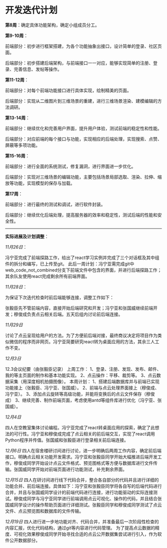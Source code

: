 # 开发迭代计划

**第8周**：确定具体功能架构，确定小组成员分工。

**第9-10周**：

前端部分：初步进行框架搭建，为各个功能抽象出接口，设计简单的登录、社区页面。

后端部分：初步搭建后端架构，与前端接口一一对应，能够实现简单的注册、登录、完善信息、发帖等操作。

**第11-12周**：

前端部分：对每个前端功能接口进行具体实现，绘制精美的页面。

后端部分：实现从二维图片到三维场景的重建，进行三维场景渲染、建模编辑的方法调研。

**第13-14周**：

前端部分：继续优化和完善用户界面，提升用户体验，测试前端的稳定性和性能。

后端部分：对应前端的每个接口与功能，实现相应的后端处理，实现搜索、点赞、屏蔽等多项功能。

**第15-16周**：

前端部分：进行全面的系统测试，修复漏洞，进行界面进一步优化。

后端部分：实现对三维场景的编辑功能，主要包括场景局部选取、渲染、拉伸、缩放等功能，实现模型的保存与加载。

**第17周**：

前端部分：进行最终的测试和调试，进行软件封装。

后端部分：继续优化后端处理，提高服务器的效率和稳定性，测试后端的性能和安全性。

** **

**实际进展及计划调整**：

*11月26日*：

冯宁亚完成了前端探路工作，给出了react学习实例并完成了三个对话框及其中组件的拆分和编写，已上传至git。
此后一周计划：冯宁亚需完成git中web_code_not_combined分支下前端文件中包含的界面，并进行后端探路工作；其余队友使用react完成剩余所有前端界面。

*11月28日*：

为保证下次迭代检查时前后端能够连接，调整工作如下：

张毅臣先不管前端内容，直接开始后端研究和开发；冯宁亚和张国威继续前端开发；穆俊成负责点云相关后端。五天后组内讨论前后端连接。

*11月29日*

讨论了点云呈现给用户的方法。为了方便前后端对接，最终商议决定将项目作为类似微信的程序而非网页。冯宁亚简要研究react转为桌面应用的方法，其余三人工作不变。

*12月3日*

12.3会议纪要（由张毅臣记录） 上周工作： 1、登录、注册、发现、发布、邮件、我的等主页面的制作和基本功能实现。 2、点云操作：平移、裁剪等。 3、点云数据采集（用深度相机拍摄图像）。 本周计划： 1、搭建后端数据库并与前端已实现功能接上（张毅臣、冯宁亚、张国威）。 2、前端与点云处理界面接上（穆俊成、冯宁亚）。 3、添加点云旋转等高级功能，并能将变换后的点云文件保存（穆俊成） 3、继续完善、制作前端页面，考虑使用antd等组件库进行优化（冯宁亚、张国威）。

*12月4日*

四人在空教室集体讨论编程。冯宁亚完成了react转桌面应用的探索，确定了此想法的可行性。冯宁亚和穆俊成完成了点云相关的前后端交互，实现了react调用Python程序并传值。张国威和张毅臣进行登录相关前后端连接。

*12月6日*
四人在宿舍楼研讨间进行讨论，进一步明确后两周工作内容，确定前后端接口。明确点云相关功能开发需求。冯宁亚和张毅臣同学开始大幅推进后端开发工作，穆俊成同学开始设计点云文件格式、预览图格式等方便与数据库进行文件传输。张国威同学开始对前端页面进行功能测试，补充剩余界面。

*12月15日*
四人在研讨间进行线下代码合并，整合各自部分的代码并且进行详细的功能合并、前后端连接。具体如下：冯宁亚和张毅臣同学将各自写的后端代码进行合并，并且与张国威同学设计的前端代码进行连接，进行功能驱动的实际连接测试。穆俊成同学与冯宁亚同学进行前端调用点云可视化、操作的代码，并且结合张国威同学设计的操作帮助页面进行详细测试。张毅臣同学和穆俊成同学测试了点云文件、点云预览图和数据库的文件传输。

*12月19日*
四人进行进一步地功能对齐、代码合并，并准备最后一次阶段性检查的内容汇报，优化代码结构，通过git等内容进行代码管理。
为了提高点云数据的精度、可视化效果穆俊成同学开始寻找合适的点云公开数据集尝试进行引入，作为软件公开数据部分。


